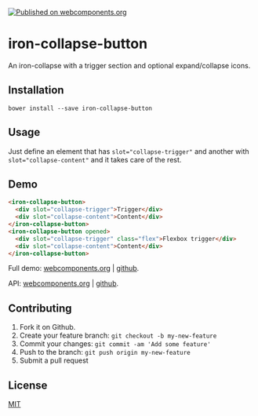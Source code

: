 [![Published on webcomponents.org](https://img.shields.io/badge/webcomponents.org-published-blue.svg)](https://www.webcomponents.org/element/jifalops/iron-collapse-button)

# iron-collapse-button
An iron-collapse with a trigger section and optional expand/collapse icons.

## Installation

```
bower install --save iron-collapse-button
```

## Usage
Just define an element that has `slot="collapse-trigger"` and another with
`slot="collapse-content"` and it takes care of the rest.

## Demo
<!--
```
<custom-element-demo>
  <template>
    <script src="../webcomponentsjs/webcomponents-lite.js"></script>
    <link rel="import" href="iron-collapse-button.html">
    <custom-style>
      <style is="custom-style" include="demo-pages-shared-styles">
        .flex {
          @apply --layout-flex;
        }
        iron-collapse-button {
          margin: 8px 0;
        }
      </style>
    </custom-style>
    <next-code-block></next-code-block>
  </template>
</custom-element-demo>
```
-->

```html
<iron-collapse-button>
  <div slot="collapse-trigger">Trigger</div>
  <div slot="collapse-content">Content</div>
</iron-collapse-button>
<iron-collapse-button opened>
  <div slot="collapse-trigger" class="flex">Flexbox trigger</div>
  <div slot="collapse-content">Content</div>
</iron-collapse-button>
```

Full demo:
[webcomponents.org](https://www.webcomponents.org/element/jifalops/iron-collapse-button/demo/demo/index.html)
| [github](https://jifalops.github.io/iron-collapse-button/components/iron-collapse-button/demo/).

API: [webcomponents.org](https://www.webcomponents.org/element/jifalops/iron-collapse-button/iron-collapse-button)
| [github](https://jifalops.github.io/iron-collapse-button).

## Contributing

1. Fork it on Github.
2. Create your feature branch: `git checkout -b my-new-feature`
3. Commit your changes: `git commit -am 'Add some feature'`
4. Push to the branch: `git push origin my-new-feature`
5. Submit a pull request

## License

[MIT](https://opensource.org/licenses/MIT)
